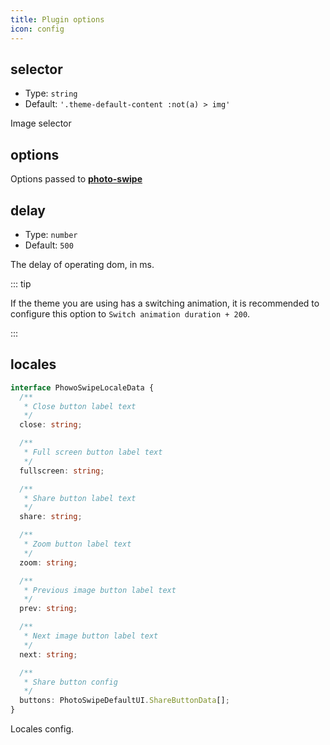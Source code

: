 ```yaml
---
title: Plugin options
icon: config
---
```


## selector

- Type: `string`
- Default: `'.theme-default-content :not(a) > img'`

Image selector

## options

Options passed to [**photo-swipe**](http://photoswipe.com/)

## delay

- Type: `number`
- Default: `500`

The delay of operating dom, in ms.

::: tip

If the theme you are using has a switching animation, it is recommended to configure this option to `Switch animation duration + 200`.

:::

## locales

```ts
interface PhowoSwipeLocaleData {
  /**
   * Close button label text
   */
  close: string;

  /**
   * Full screen button label text
   */
  fullscreen: string;

  /**
   * Share button label text
   */
  share: string;

  /**
   * Zoom button label text
   */
  zoom: string;

  /**
   * Previous image button label text
   */
  prev: string;

  /**
   * Next image button label text
   */
  next: string;

  /**
   * Share button config
   */
  buttons: PhotoSwipeDefaultUI.ShareButtonData[];
}
```

Locales config.
